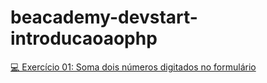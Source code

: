 # beacademy-devstart-introducaoaophp

[💻 Exercício 01: Soma dois números digitados no formulário](https://github.com/tatmorenno/beacademy-devstart-introducaoaophp/blob/main/aula01/exercicio1.php)